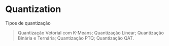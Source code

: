 # Quantization
Tipos de quantização

> Quantização Vetorial com K-Means;
> Quantização Linear;
> Quantização Binária e Ternária;
> Quantização PTQ;
> Quantização QAT.
